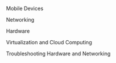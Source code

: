 Mobile Devices

Networking


Hardware


Virtualization and Cloud Computing


Troubleshooting Hardware and Networking